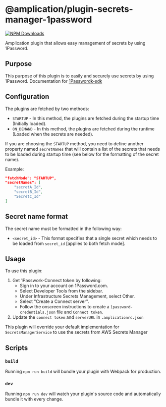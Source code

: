 # @amplication/plugin-secrets-manager-1password

[![NPM Downloads](https://img.shields.io/npm/dt/@amplication/plugin-secrets-manager-1password)](https://www.npmjs.com/package/@amplication/plugin-secrets-manager-1password)

Amplication plugin that allows easy management of secrets by using 1Password.

## Purpose

This purpose of this plugin is to easily and securely use secrets by using 1Password. Documentation for [1Passwordk-sdk](https://developer.1password.com/docs/connect/
)

## Configuration

The plugins are fetched by two methods:

- `STARTUP` - In this method, the plugins are fetched during the startup time (Initially loaded).
- `ON_DEMAND` - In this method, the plugins are fetched during the runtime (Loaded when the secrets are needed).

If you are choosing the `STARTUP` method, you need to define another property named `secretNames` that will contain a list of the secrets that needs to be loaded during startup time (see below for the formatting of the secret name).

Example:

```json
"fetchMode": "STARTUP",
"secretNames": [
    "secretA_Id",
    "secretB_Id",
    "SecretC_Id"
]

```

## Secret name format

The secret name must be formatted in the following way:

- `<secret_id>` - This format specifies that a single secret which needs to be loaded from `secret_id` [applies to both fetch mode].

## Usage

To use this plugin:

1. Get 1Passwork-Connect token by following:
    * Sign in to your account on 1Password.com.
    * Select Developer Tools from the sidebar.
    * Under Infrastructure Secrets Management, select Other.
    * Select "Create a Connect server".
    * Follow the onscreen instructions to create a `1password-credentials.json` file and `Connect token`.
2. Update the `connect token` and `serverURL` in `.amplicationrc.json`

This plugin will override your default implementation for `SecretsManagerService` to use the secrets from AWS Secrets Manager

## Scripts

### `build`

Running `npm run build` will bundle your plugin with Webpack for production.

### `dev`

Running `npm run dev` will watch your plugin's source code and automatically bundle it with every change.

